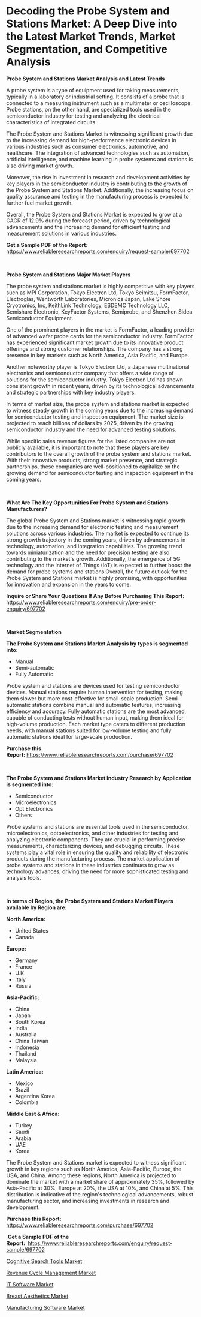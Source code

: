 <p><h1>Decoding the Probe System and Stations Market: A Deep Dive into the Latest Market Trends, Market Segmentation, and Competitive Analysis</h1></p><p><strong>Probe System and Stations Market Analysis and Latest Trends</strong></p>
<p><p>A probe system is a type of equipment used for taking measurements, typically in a laboratory or industrial setting. It consists of a probe that is connected to a measuring instrument such as a multimeter or oscilloscope. Probe stations, on the other hand, are specialized tools used in the semiconductor industry for testing and analyzing the electrical characteristics of integrated circuits.</p><p>The Probe System and Stations Market is witnessing significant growth due to the increasing demand for high-performance electronic devices in various industries such as consumer electronics, automotive, and healthcare. The integration of advanced technologies such as automation, artificial intelligence, and machine learning in probe systems and stations is also driving market growth.</p><p>Moreover, the rise in investment in research and development activities by key players in the semiconductor industry is contributing to the growth of the Probe System and Stations Market. Additionally, the increasing focus on quality assurance and testing in the manufacturing process is expected to further fuel market growth.</p><p>Overall, the Probe System and Stations Market is expected to grow at a CAGR of 12.9% during the forecast period, driven by technological advancements and the increasing demand for efficient testing and measurement solutions in various industries.</p></p>
<p><strong>Get a Sample PDF of the Report:&nbsp;</strong> <a href="https://www.reliableresearchreports.com/enquiry/request-sample/697702">https://www.reliableresearchreports.com/enquiry/request-sample/697702</a></p>
<p>&nbsp;</p>
<p><strong>Probe System and Stations Major Market Players</strong></p>
<p><p>The probe system and stations market is highly competitive with key players such as MPI Corporation, Tokyo Electron Ltd, Tokyo Seimitsu, FormFactor, Electroglas, Wentworth Laboratories, Micronics Japan, Lake Shore Cryotronics, Inc, KeithLink Technology, ESDEMC Technology LLC, Semishare Electronic, KeyFactor Systems, Semiprobe, and Shenzhen Sidea Semiconductor Equipment.</p><p>One of the prominent players in the market is FormFactor, a leading provider of advanced wafer probe cards for the semiconductor industry. FormFactor has experienced significant market growth due to its innovative product offerings and strong customer relationships. The company has a strong presence in key markets such as North America, Asia Pacific, and Europe.</p><p>Another noteworthy player is Tokyo Electron Ltd, a Japanese multinational electronics and semiconductor company that offers a wide range of solutions for the semiconductor industry. Tokyo Electron Ltd has shown consistent growth in recent years, driven by its technological advancements and strategic partnerships with key industry players.</p><p>In terms of market size, the probe system and stations market is expected to witness steady growth in the coming years due to the increasing demand for semiconductor testing and inspection equipment. The market size is projected to reach billions of dollars by 2025, driven by the growing semiconductor industry and the need for advanced testing solutions.</p><p>While specific sales revenue figures for the listed companies are not publicly available, it is important to note that these players are key contributors to the overall growth of the probe system and stations market. With their innovative products, strong market presence, and strategic partnerships, these companies are well-positioned to capitalize on the growing demand for semiconductor testing and inspection equipment in the coming years.</p></p>
<p>&nbsp;</p>
<p><strong>What Are The Key Opportunities For Probe System and Stations Manufacturers?</strong></p>
<p><p>The global Probe System and Stations market is witnessing rapid growth due to the increasing demand for electronic testing and measurement solutions across various industries. The market is expected to continue its strong growth trajectory in the coming years, driven by advancements in technology, automation, and integration capabilities. The growing trend towards miniaturization and the need for precision testing are also contributing to the market's growth. Additionally, the emergence of 5G technology and the Internet of Things (IoT) is expected to further boost the demand for probe systems and stations.Overall, the future outlook for the Probe System and Stations market is highly promising, with opportunities for innovation and expansion in the years to come.</p></p>
<p><strong>Inquire or Share Your Questions If Any Before Purchasing This Report:</strong> <a href="https://www.reliableresearchreports.com/enquiry/pre-order-enquiry/697702">https://www.reliableresearchreports.com/enquiry/pre-order-enquiry/697702</a></p>
<p>&nbsp;</p>
<p><strong>Market Segmentation</strong></p>
<p><strong>The Probe System and Stations Market Analysis by types is segmented into:</strong></p>
<p><ul><li>Manual</li><li>Semi-automatic</li><li>Fully Automatic</li></ul></p>
<p><p>Probe system and stations are devices used for testing semiconductor devices. Manual stations require human intervention for testing, making them slower but more cost-effective for small-scale production. Semi-automatic stations combine manual and automatic features, increasing efficiency and accuracy. Fully automatic stations are the most advanced, capable of conducting tests without human input, making them ideal for high-volume production. Each market type caters to different production needs, with manual stations suited for low-volume testing and fully automatic stations ideal for large-scale production.</p></p>
<p><strong>Purchase this Report:&nbsp;</strong><a href="https://www.reliableresearchreports.com/purchase/697702">https://www.reliableresearchreports.com/purchase/697702</a></p>
<p>&nbsp;</p>
<p><strong>The Probe System and Stations Market Industry Research by Application is segmented into:</strong></p>
<p><ul><li>Semiconductor</li><li>Microelectronics</li><li>Opt Electronics</li><li>Others</li></ul></p>
<p><p>Probe systems and stations are essential tools used in the semiconductor, microelectronics, optoelectronics, and other industries for testing and analyzing electronic components. They are crucial in performing precise measurements, characterizing devices, and debugging circuits. These systems play a vital role in ensuring the quality and reliability of electronic products during the manufacturing process. The market application of probe systems and stations in these industries continues to grow as technology advances, driving the need for more sophisticated testing and analysis tools.</p></p>
<p>&nbsp;</p>
<p><strong>In terms of Region, the Probe System and Stations Market Players available by Region are:</strong></p>
<p>
    <p> <strong> North America: </strong>
        <ul>
            <li>United States</li>
            <li>Canada</li>
        </ul>
        </p> 
    <p> <strong> Europe: </strong>
        <ul>
            <li>Germany</li>
            <li>France</li>
            <li>U.K.</li>
            <li>Italy</li>
            <li>Russia</li>
        </ul>
        </p> 
    <p> <strong> Asia-Pacific: </strong>
        <ul>
            <li>China</li>
            <li>Japan</li>
            <li>South Korea</li>
            <li>India</li>
            <li>Australia</li>
            <li>China Taiwan</li>
            <li>Indonesia</li>
            <li>Thailand</li>
            <li>Malaysia</li>
        </ul>
        </p> 
    <p> <strong> Latin America: </strong>
        <ul>
            <li>Mexico</li>
            <li>Brazil</li>
            <li>Argentina Korea</li>
            <li>Colombia</li>
        </ul>
        </p> 
    <p> <strong> Middle East & Africa: </strong>
        <ul>
            <li>Turkey</li>
            <li>Saudi</li>
            <li>Arabia</li>
            <li>UAE</li>
            <li>Korea</li>
        </ul>
    </p>
    </p>
<p><p>The Probe System and Stations market is expected to witness significant growth in key regions such as North America, Asia-Pacific, Europe, the USA, and China. Among these regions, North America is projected to dominate the market with a market share of approximately 35%, followed by Asia-Pacific at 30%, Europe at 20%, the USA at 10%, and China at 5%. This distribution is indicative of the region's technological advancements, robust manufacturing sector, and increasing investments in research and development.</p></p>
<p><strong>Purchase this Report: </strong><a href="https://www.reliableresearchreports.com/purchase/697702">https://www.reliableresearchreports.com/purchase/697702</a></p>
<p>&nbsp;<strong>Get a Sample PDF of the Report:&nbsp;&nbsp;</strong><a href="https://www.reliableresearchreports.com/enquiry/request-sample/697702">https://www.reliableresearchreports.com/enquiry/request-sample/697702</a></p>
<p><strong></strong></p>
<p><p><a href="https://medium.com/@rosejohnson762014/cognitive-search-tools-market-report-reveals-the-latest-trends-and-growth-opportunities-of-this-32664391929c">Cognitive Search Tools Market</a></p><p><a href="https://medium.com/@rosejohnson762014/revenue-cycle-management-market-exploring-market-share-market-trends-and-future-growth-a03728e096d2">Revenue Cycle Management Market</a></p><p><a href="https://medium.com/@sarademiri71/analyzing-it-software-market-global-industry-perspective-and-forecast-2024-to-2031-c437852675f3">IT Software Market</a></p><p><a href="https://medium.com/@jeanlopez1945/breast-aesthetics-market-research-report-its-history-and-forecast-2024-to-2031-f96874cc2a53">Breast Aesthetics Market</a></p><p><a href="https://medium.com/@jeanlopez1945/manufacturing-software-market-furnishes-information-on-market-share-market-trends-and-market-6b9f5b4ebd4f">Manufacturing Software Market</a></p></p>